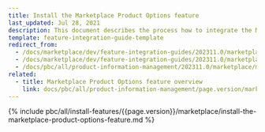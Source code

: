 ```yaml
---
title: Install the Marketplace Product Options feature
last_updated: Jul 28, 2021
description: This document describes the process how to integrate the Marketplace Product Options feature into a Spryker Marketplace project.
template: feature-integration-guide-template
redirect_from:
  - /docs/marketplace/dev/feature-integration-guides/202311.0/marketplace-product-option-feature-integration.html
  - /docs/marketplace/dev/feature-integration-guides/202311.0/marketplace-product-options-feature-integration.html
  - /docs/pbc/all/product-information-management/202311.0/marketplace/marketplace-product-options-feature-integration.html
related:
  - title: Marketplace Product Options feature overview
    link: docs/pbc/all/product-information-management/page.version/marketplace/marketplace-product-options-feature-overview.html
---
```


{% include pbc/all/install-features/{{page.version}}/marketplace/install-the-marketplace-product-options-feature.md %} <!-- To edit, see /_includes/pbc/all/install-features/202311.0/marketplace/install-the-marketplace-product-options-feature.md -->
